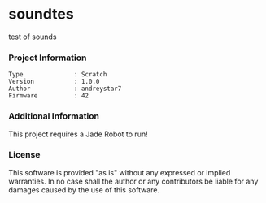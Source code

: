 soundtes
================

test of sounds

### Project Information
```
Type              : Scratch
Version           : 1.0.0
Author            : andreystar7
Firmware          : 42
```

### Additional Information
This project requires a Jade Robot to run!

### License
This software is provided "as is" without any expressed or implied warranties.  In no case shall the author or any contributors be liable for any damages caused by the use of this software.

